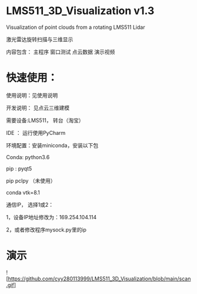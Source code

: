# LMS511_3D_Visualization v1.3
Visualization of point clouds from a rotating LMS511 Lidar

激光雷达旋转扫描与三维显示

内容包含：
主程序
窗口测试
点云数据
演示视频
# 快速使用：
使用说明：见使用说明

开发说明： 见点云三维建模

需要设备:LMS511， 转台（淘宝）

IDE ： 运行使用PyCharm

环境配置：安装miniconda，安装以下包

Conda: python3.6

pip : pyqt5

pip  pclpy （未使用）

conda vtk=8.1

通信IP， 选择1或2：

1，设备IP地址修改为：169.254.104.114

2，或者修改程序mysock.py里的ip

# 演示
![https://github.com/cyy280113999/LMS511_3D_Visualization/blob/main/scan.gif]
